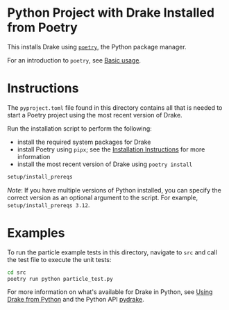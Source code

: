 # Python Project with Drake Installed from Poetry

This installs Drake using [`poetry`](https://python-poetry.org/),
the Python package manager.

For an introduction to `poetry`,
see [Basic usage](https://python-poetry.org/docs/basic-usage/).

# Instructions

The `pyproject.toml` file found in this directory contains all
that is needed to start a Poetry project using the most recent
version of Drake.

Run the installation script to perform the following:

* install the required system packages for Drake
* install Poetry using `pipx`; see the
[Installation Instructions](https://python-poetry.org/docs/#installation)
for more information
* install the most recent version of Drake using `poetry install`

```bash
setup/install_prereqs
```

*Note*: If you have multiple versions of Python installed,
you can specify the correct version as an optional argument
to the script. For example, `setup/install_prereqs 3.12`.

# Examples

To run the particle example tests in this directory,
navigate to `src` and call the test file to execute the unit tests:

```bash
cd src
poetry run python particle_test.py
```

For more information on what's available for Drake in Python,
see [Using Drake from Python](https://drake.mit.edu/python_bindings.html)
and the Python API [pydrake](https://drake.mit.edu/pydrake/index.html).
